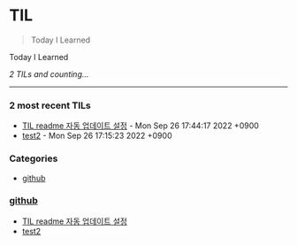 # TIL
> Today I Learned

Today I Learned


_2 TILs and counting..._

---

### 2 most recent TILs

- [TIL readme 자동 업데이트 설정](github/github_TIL_Readme_Auto업데이트.md) - Mon Sep 26 17:44:17 2022 +0900
- [test2](github/test2.md) - Mon Sep 26 17:15:23 2022 +0900

### Categories

- [github](#github)

### [github](#github)
- [TIL readme 자동 업데이트 설정](github/github_TIL_Readme_Auto업데이트.md)
- [test2](github/test2.md)

[1]: https://simonwillison.net/2020/Apr/20/self-rewriting-readme/
[2]: https://github.com/jbranchaud/til

